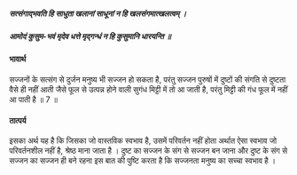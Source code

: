 ##### सत्संगाद्भवति हि साधुता खलानां साधूनां न हि खलसंगमात्खलत्वम् ।
##### आमोदं कुसुम-भवं मृदेव धत्ते मृद्गन्धं न हि कुसुमानि धारयन्ति ॥

#### भावार्थ

सज्जनों के सत्संग से दुर्जन मनुष्य भी सज्जन हो सकता है, परंतु सज्जन पुरुषों में दुष्टों की संगति से दुष्टता वैसे ही नहीं आती जैसे फूल से उत्पन्न होने वाली सुगंध मिट्टी में तो आ जाती है, परंतु मिट्टी की गंध फूल में नहीं आ पाती है ॥ 7 ॥

#### तात्पर्य

इसका अर्थ यह है कि जिसका जो वास्तविक स्वभाव है, उसमें परिवर्तन नहीं होता अर्थात ऐसा स्वभाव जो परिवर्तनशील नहीं है, श्रेष्ठ माना जाता है । दुष्ट का सज्जन के संग से सज्जन बन जाना और दुष्ट के संग से सज्जन का सज्जन ही बने रहना इस बात की पुष्टि करता है कि सज्जनता मनुष्य का सच्चा स्वभाव है ।